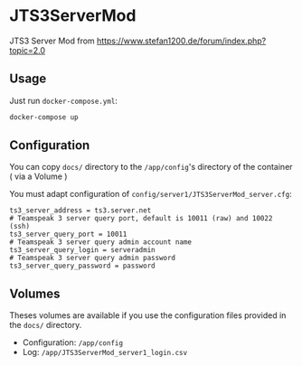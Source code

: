 # JTS3ServerMod
JTS3 Server Mod from https://www.stefan1200.de/forum/index.php?topic=2.0

## Usage

Just run `docker-compose.yml`:

```bash
docker-compose up
```

## Configuration

You can copy `docs/` directory to the `/app/config`'s directory of the container ( via a Volume )

You must adapt configuration of `config/server1/JTS3ServerMod_server.cfg`:
```
ts3_server_address = ts3.server.net
# Teamspeak 3 server query port, default is 10011 (raw) and 10022 (ssh)
ts3_server_query_port = 10011
# Teamspeak 3 server query admin account name
ts3_server_query_login = serveradmin
# Teamspeak 3 server query admin password
ts3_server_query_password = password
```

## Volumes

Theses volumes are available if you use the configuration files provided in the `docs/` directory.
- Configuration: `/app/config`
- Log: `/app/JTS3ServerMod_server1_login.csv`
